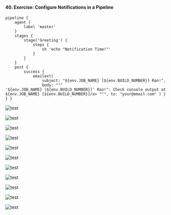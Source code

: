 #### 40. Exercise: Configure Notifications in a Pipeline

```
pipeline {
    agent {
        label 'master'
    }
    stages {
        stage('Greeting') {
            steps {
                sh 'echo "Notification Time!"'
            }
        }
    }
    post {
        success {
            emailext(
                subject: "${env.JOB_NAME} [${env.BUILD_NUMBER}] Ran!",
                body: """
'${env.JOB_NAME} [${env.BUILD_NUMBER}]' Ran!": Check console output at ${env.JOB_NAME} [${env.BUILD_NUMBER}]/a> """, to: "your@email.com" ) } } }
```

![test](images/40/1.png)

![test](images/40/2.png)

![test](images/40/3.png)

![test](images/40/4.png)

![test](images/40/5.png)

![test](images/40/6.png)

![test](images/40/7.png)

![test](images/40/8.png)

![test](images/40/9.png)

![test](images/40/10.png)

![test](images/40/11.png)